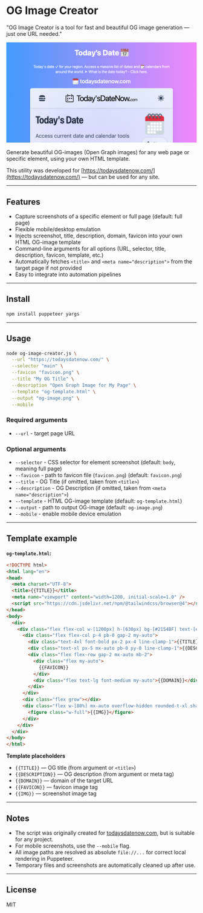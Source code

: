 # OG Image Creator

"OG Image Creator is a tool for fast and beautiful OG image generation — just one URL needed."

![og-image.png](og-image.png)

Generate beautiful OG-images (Open Graph images) for any web page or specific element, using your own HTML template.

This utility was developed for [https://todaysdatenow.com/](https://todaysdatenow.com/) — but can be used for any site.

---

## Features

- Capture screenshots of a specific element or full page (default: full page)
- Flexible mobile/desktop emulation
- Injects screenshot, title, description, domain, favicon into your own HTML OG-image template
- Command-line arguments for all options (URL, selector, title, description, favicon, template, etc.)
- Automatically fetches `<title>` and `<meta name="description">` from the target page if not provided
- Easy to integrate into automation pipelines

---

## Install

```bash
npm install puppeteer yargs
````

---

## Usage

```bash
node og-image-creator.js \
  --url "https://todaysdatenow.com/" \
  --selector "main" \
  --favicon "favicon.png" \
  --title "My OG Title" \
  --description "Open Graph Image for My Page" \
  --template "og-template.html" \
  --output "og-image.png" \
  --mobile
```

### Required arguments

* `--url` - target page URL

### Optional arguments

* `--selector` - CSS selector for element screenshot (default: `body`, meaning full page)
* `--favicon` - path to favicon file (`favicon.png`) (default: `favicon.png`)
* `--title` - OG Title (if omitted, taken from `<title>`)
* `--description` - OG Description (if omitted, taken from `<meta name="description">`)
* `--template` - HTML OG-image template (default: `og-template.html`)
* `--output` - path to output OG-image (default: `og-image.png`)
* `--mobile` - enable mobile device emulation

---

## Template example

**`og-template.html`:**

```html
<!DOCTYPE html>
<html lang="en">
<head>
  <meta charset="UTF-8">
  <title>{{TITLE}}</title>
  <meta name="viewport" content="width=1200, initial-scale=1.0" />
  <script src="https://cdn.jsdelivr.net/npm/@tailwindcss/browser@4"></script>
</head>
<body>
  <div>
    <div class="flex flex-col w-[1200px] h-[630px] bg-[#2154BF] text-[#fff] text-center">
      <div class="flex flex-col p-4 pb-0 gap-2 my-auto">
        <div class="text-4xl font-bold px-2 px-4 line-clamp-1">{{TITLE}}</div>
        <div class="text-xl px-5 mx-auto pb-0 py-0 line-clamp-1">{{DESCRIPTION}}</div>
        <div class="flex flex-row gap-2 mx-auto mb-2">
          <div class="flex my-auto">
            {{FAVICON}}
          </div>
          <div class="flex text-lg font-medium my-auto">{{DOMAIN}}</div>
        </div>
      </div>
      <div class="flex grow"></div>
      <div class="flex w-[80%] mx-auto overflow-hidden rounded-t-xl shadow-xl">
        <figure class="w-full">{{IMG}}</figure>
      </div>
    </div>
  </div>
</body>
</html>
```

**Template placeholders**

* `{{TITLE}}` — OG title (from argument or `<title>`)
* `{{DESCRIPTION}}` — OG description (from argument or meta tag)
* `{{DOMAIN}}` — domain of the target URL
* `{{FAVICON}}` — favicon image tag
* `{{IMG}}` — screenshot image tag

---

## Notes

* The script was originally created for [todaysdatenow.com](https://todaysdatenow.com/), but is suitable for any project.
* For mobile screenshots, use the `--mobile` flag.
* All image paths are resolved as absolute `file://...` for correct local rendering in Puppeteer.
* Temporary files and screenshots are automatically cleaned up after use.

---

## License

MIT
